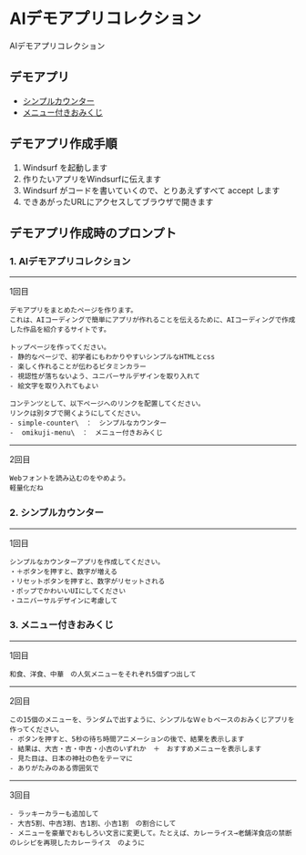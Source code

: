 # AIデモアプリコレクション

AIデモアプリコレクション

## デモアプリ

- [シンプルカウンター](./src/simple-counter/index.html)
- [メニュー付きおみくじ](./src/omikuji-menu/index.html)

## デモアプリ作成手順

1. Windsurf を起動します
2. 作りたいアプリをWindsurfに伝えます
3. Windsurf がコードを書いていくので、とりあえずすべて accept します
4. できあがったURLにアクセスしてブラウザで開きます


## デモアプリ作成時のプロンプト

### 1. AIデモアプリコレクション

----
1回目
```
デモアプリをまとめたページを作ります。
これは、AIコーディングで簡単にアプリが作れることを伝えるために、AIコーディングで作成した作品を紹介するサイトです。

トップページを作ってください。
- 静的なページで、初学者にもわかりやすいシンプルなHTMLとcss
- 楽しく作れることが伝わるビタミンカラー
- 視認性が落ちないよう、ユニバーサルデザインを取り入れて
- 絵文字を取り入れてもよい

コンテンツとして、以下ページへのリンクを配置してください。
リンクは別タブで開くようにしてください。
- simple-counter\　：　シンプルなカウンター
-  omikuji-menu\　：　メニュー付きおみくじ
```

----
2回目
```
Webフォントを読み込むのをやめよう。
軽量化だね
```


### 2. シンプルカウンター

----
1回目
```
シンプルなカウンターアプリを作成してください。
・＋ボタンを押すと、数字が増える
・リセットボタンを押すと、数字がリセットされる
・ポップでかわいいUIにしてください
・ユニバーサルデザインに考慮して
```

### 3. メニュー付きおみくじ    

----
1回目
```
和食、洋食、中華　の人気メニューをそれぞれ5個ずつ出して
```
----
2回目
```
この15個のメニューを、ランダムで出すように、シンプルなＷｅｂベースのおみくじアプリを作ってください。
- ボタンを押すと、5秒の待ち時間アニメーションの後で、結果を表示します
- 結果は、大吉・吉・中吉・小吉のいずれか　＋　おすすめメニューを表示します
- 見た目は、日本の神社の色をテーマに
- ありがたみのある雰囲気で
```
----
3回目
``` 
- ラッキーカラーも追加して
- 大吉5割、中吉3割、吉1割、小吉1割　の割合にして
- メニューを豪華でおもしろい文言に変更して。たとえば、カレーライス→老舗洋食店の禁断のレシピを再現したカレーライス　のように
```


